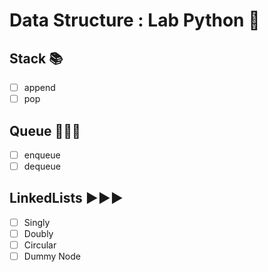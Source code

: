 # Data Structure : Lab Python :snake:


## Stack :books:
- [ ] append
- [ ] pop
## Queue :walking::walking::walking:
- [ ] enqueue
- [ ] dequeue
## LinkedLists :arrow_forward::arrow_forward::arrow_forward:
- [ ] Singly
- [ ] Doubly
- [ ] Circular
- [ ] Dummy Node
